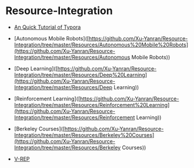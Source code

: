 # Resource-Integration

- [An Quick Tutorial of Typora](https://blog.csdn.net/wirelessqa/article/details/70432631)
- [Autonomous Mobile Robots]([https://github.com/Xu-Yanran/Resource-Integration/tree/master/Resources/Autonomous%20Mobile%20Robots](https://github.com/Xu-Yanran/Resource-Integration/tree/master/Resources/Autonomous Mobile Robots))

- [Deep Learning]([https://github.com/Xu-Yanran/Resource-Integration/tree/master/Resources/Deep%20Learning](https://github.com/Xu-Yanran/Resource-Integration/tree/master/Resources/Deep Learning))
- [Reinforcement Learning]([https://github.com/Xu-Yanran/Resource-Integration/tree/master/Resources/Reinforcement%20Learning](https://github.com/Xu-Yanran/Resource-Integration/tree/master/Resources/Reinforcement Learning))
- [Berkeley Courses]([https://github.com/Xu-Yanran/Resource-Integration/tree/master/Resources/Berkeley%20Courses](https://github.com/Xu-Yanran/Resource-Integration/tree/master/Resources/Berkeley Courses))
- [V-REP](https://github.com/Xu-Yanran/Resource-Integration/tree/master/Resources/V-REP)


